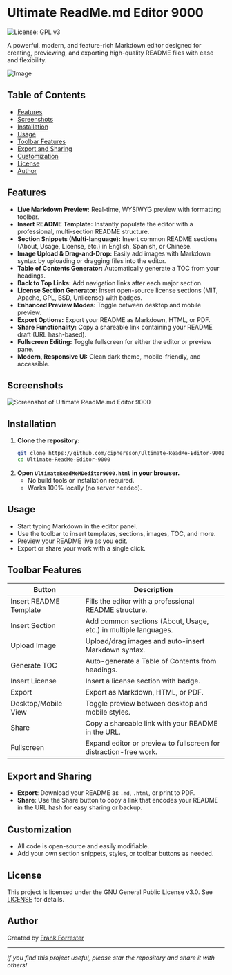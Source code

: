 # Ultimate ReadMe.md Editor 9000

![License: GPL v3](https://img.shields.io/badge/License-GPLv3-blue.svg)

A powerful, modern, and feature-rich Markdown editor designed for creating, previewing, and exporting high-quality README files with ease and flexibility.

![Image](https://github.com/user-attachments/assets/b8ad39ba-c0d6-4bcf-b01f-97e6d0299b10)

## Table of Contents
- [Features](#features)
- [Screenshots](#screenshots)
- [Installation](#installation)
- [Usage](#usage)
- [Toolbar Features](#toolbar-features)
- [Export and Sharing](#export-and-sharing)
- [Customization](#customization)
- [License](#license)
- [Author](#author)

## Features
- **Live Markdown Preview:** Real-time, WYSIWYG preview with formatting toolbar.
- **Insert README Template:** Instantly populate the editor with a professional, multi-section README structure.
- **Section Snippets (Multi-language):** Insert common README sections (About, Usage, License, etc.) in English, Spanish, or Chinese.
- **Image Upload & Drag-and-Drop:** Easily add images with Markdown syntax by uploading or dragging files into the editor.
- **Table of Contents Generator:** Automatically generate a TOC from your headings.
- **Back to Top Links:** Add navigation links after each major section.
- **License Section Generator:** Insert open-source license sections (MIT, Apache, GPL, BSD, Unlicense) with badges.
- **Enhanced Preview Modes:** Toggle between desktop and mobile preview.
- **Export Options:** Export your README as Markdown, HTML, or PDF.
- **Share Functionality:** Copy a shareable link containing your README draft (URL hash-based).
- **Fullscreen Editing:** Toggle fullscreen for either the editor or preview pane.
- **Modern, Responsive UI:** Clean dark theme, mobile-friendly, and accessible.

## Screenshots
![Screenshot of Ultimate ReadMe.md Editor 9000](screenshot.png)

## Installation
1. **Clone the repository:**
   ```bash
   git clone https://github.com/ciphersson/Ultimate-ReadMe-Editor-9000.git
   cd Ultimate-ReadMe-Editor-9000
   ```
2. **Open `UltimateReadMeMDeditor9000.html` in your browser.**
   - No build tools or installation required.
   - Works 100% locally (no server needed).

## Usage
- Start typing Markdown in the editor panel.
- Use the toolbar to insert templates, sections, images, TOC, and more.
- Preview your README live as you edit.
- Export or share your work with a single click.

## Toolbar Features
| Button                | Description                                                                 |
|-----------------------|-----------------------------------------------------------------------------|
| Insert README Template| Fills the editor with a professional README structure.                       |
| Insert Section        | Add common sections (About, Usage, etc.) in multiple languages.              |
| Upload Image          | Upload/drag images and auto-insert Markdown syntax.                          |
| Generate TOC          | Auto-generate a Table of Contents from headings.                             |
| Insert License        | Insert a license section with badge.                                         |
| Export                | Export as Markdown, HTML, or PDF.                                            |
| Desktop/Mobile View   | Toggle preview between desktop and mobile styles.                            |
| Share                 | Copy a shareable link with your README in the URL.                           |
| Fullscreen            | Expand editor or preview to fullscreen for distraction-free work.             |

## Export and Sharing
- **Export**: Download your README as `.md`, `.html`, or print to PDF.
- **Share**: Use the Share button to copy a link that encodes your README in the URL hash for easy sharing or backup.

## Customization
- All code is open-source and easily modifiable.
- Add your own section snippets, styles, or toolbar buttons as needed.

## License
This project is licensed under the GNU General Public License v3.0. See [LICENSE](LICENSE) for details.

## Author
Created by [Frank Forrester](https://x.com/CiphersSon)

---

*If you find this project useful, please star the repository and share it with others!*
